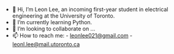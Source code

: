 - 👋 Hi, I’m Leon Lee, an incoming first-year student in electrical engineering at the University of Toronto.
- 🌱 I’m currently learning Python. 
- 💞️ I’m looking to collaborate on ...
- 📫 How to reach me: 
      - leonlee021@gmail.com
      - leonl.lee@mail.utoronto.ca

<!---
leonlee021/leonlee021 is a ✨ special ✨ repository because its `README.md` (this file) appears on your GitHub profile.
You can click the Preview link to take a look at your changes.
--->
